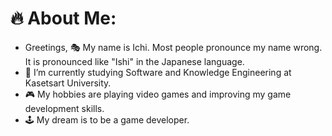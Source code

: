 # 🔥 About Me:
- Greetings, 🎭​ My name is Ichi. Most people pronounce my name wrong. It is pronounced like "Ishi" in the Japanese language.
- 📖 I’m currently studying Software and Knowledge Engineering at Kasetsart University.
- 🎮 My hobbies are playing video games and improving my game development skills.
- 🕹️ My dream is to be a game developer.
